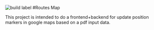 ![build label](https://img.shields.io/travis/joyent/node/v0.6.svg)
#Routes Map

This project is intended to do a frontend+backend for update position markers in google maps based on a pdf input data. 
